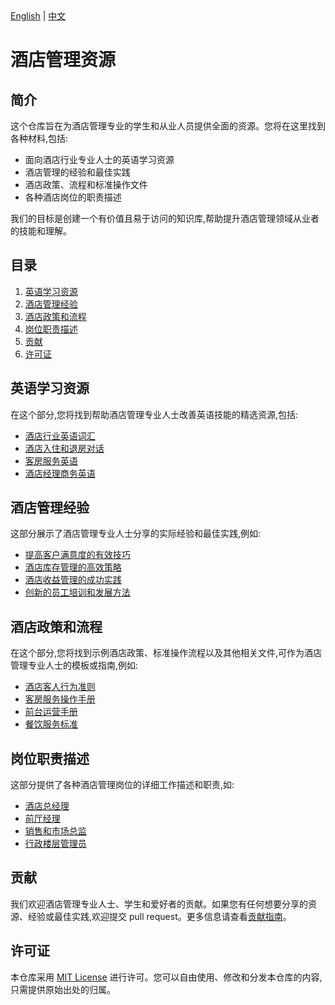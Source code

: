 <div class="language-switcher">
  <a href="#" onclick="switchLanguage('en')">English</a> | 
  <a href="#" onclick="switchLanguage('zh')">中文</a>
</div>

# 酒店管理资源

## 简介
这个仓库旨在为酒店管理专业的学生和从业人员提供全面的资源。您将在这里找到各种材料,包括:

- 面向酒店行业专业人士的英语学习资源
- 酒店管理的经验和最佳实践
- 酒店政策、流程和标准操作文件 
- 各种酒店岗位的职责描述

我们的目标是创建一个有价值且易于访问的知识库,帮助提升酒店管理领域从业者的技能和理解。

## 目录
1. [英语学习资源](#英语学习资源)
2. [酒店管理经验](#酒店管理经验)
3. [酒店政策和流程](#酒店政策和流程)
4. [岗位职责描述](#岗位职责描述)
5. [贡献](#贡献)
6. [许可证](#许可证)

## 英语学习资源
在这个部分,您将找到帮助酒店管理专业人士改善英语技能的精选资源,包括:

- [酒店行业英语词汇](./english-resources/hospitality-vocabulary.md)
- [酒店入住和退房对话](./english-resources/hotel-check-in-out.md) 
- [客房服务英语](./english-resources/housekeeping-english.md)
- [酒店经理商务英语](./english-resources/business-english-hotel-managers.md)

## 酒店管理经验
这部分展示了酒店管理专业人士分享的实际经验和最佳实践,例如:

- [提高客户满意度的有效技巧](./experiences/guest-satisfaction.md)
- [酒店库存管理的高效策略](./experiences/inventory-management.md)
- [酒店收益管理的成功实践](./experiences/revenue-management.md)
- [创新的员工培训和发展方法](./experiences/staff-training.md)

## 酒店政策和流程
在这个部分,您将找到示例酒店政策、标准操作流程以及其他相关文件,可作为酒店管理专业人士的模板或指南,例如:

- [酒店客人行为准则](./policies/guest-conduct-policy.md)
- [客房服务操作手册](./policies/housekeeping-procedures.md)
- [前台运营手册](./policies/front-desk-operations.md)
- [餐饮服务标准](./policies/f&b-service-standards.md)

## 岗位职责描述
这部分提供了各种酒店管理岗位的详细工作描述和职责,如:

- [酒店总经理](./job-descriptions/general-manager.md)
- [前厅经理](./job-descriptions/front-office-manager.md)
- [销售和市场总监](./job-descriptions/sales-marketing-director.md)
- [行政楼层管理员](./job-descriptions/executive-housekeeper.md)

## 贡献
我们欢迎酒店管理专业人士、学生和爱好者的贡献。如果您有任何想要分享的资源、经验或最佳实践,欢迎提交 pull request。更多信息请查看[贡献指南](./CONTRIBUTING.md)。

## 许可证
本仓库采用 [MIT License](LICENSE.md) 进行许可。您可以自由使用、修改和分发本仓库的内容,只需提供原始出处的归属。
